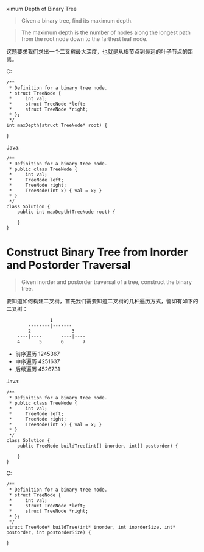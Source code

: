 ximum Depth of Binary Tree

> Given a binary tree, find its maximum depth.

> The maximum depth is the number of nodes along the longest path from the root node down to the farthest leaf node.

这题要求我们求出一个二叉树最大深度，也就是从根节点到最远的叶子节点的距离。

C:

```
/**
 * Definition for a binary tree node.
 * struct TreeNode {
 *     int val;
 *     struct TreeNode *left;
 *     struct TreeNode *right;
 * };
 */
int maxDepth(struct TreeNode* root) {
    
}
```

Java:

```
/**
 * Definition for a binary tree node.
 * public class TreeNode {
 *     int val;
 *     TreeNode left;
 *     TreeNode right;
 *     TreeNode(int x) { val = x; }
 * }
 */
class Solution {
    public int maxDepth(TreeNode root) {
        
    }
}
```

# Construct Binary Tree from Inorder and Postorder Traversal

> Given inorder and postorder traversal of a tree, construct the binary tree.

要知道如何构建二叉树，首先我们需要知道二叉树的几种遍历方式，譬如有如下的二叉树：

```
                1
        --------|-------
        2               3
    ----|----       ----|----
    4       5       6       7
```

+ 前序遍历 1245367
+ 中序遍历 4251637
+ 后续遍历 4526731

Java:

```
/**
 * Definition for a binary tree node.
 * public class TreeNode {
 *     int val;
 *     TreeNode left;
 *     TreeNode right;
 *     TreeNode(int x) { val = x; }
 * }
 */
class Solution {
    public TreeNode buildTree(int[] inorder, int[] postorder) {
        
    }
}
```

C:

```
/**
 * Definition for a binary tree node.
 * struct TreeNode {
 *     int val;
 *     struct TreeNode *left;
 *     struct TreeNode *right;
 * };
 */
struct TreeNode* buildTree(int* inorder, int inorderSize, int* postorder, int postorderSize) {
    
}
```
